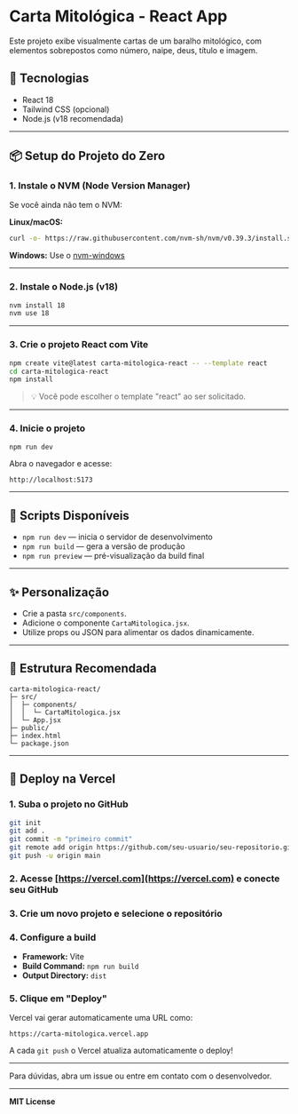 # Carta Mitológica - React App

Este projeto exibe visualmente cartas de um baralho mitológico, com elementos sobrepostos como número, naipe, deus, título e imagem.

## 🚀 Tecnologias

* React 18
* Tailwind CSS (opcional)
* Node.js (v18 recomendada)

---

## 📦 Setup do Projeto do Zero

### 1. Instale o NVM (Node Version Manager)

Se você ainda não tem o NVM:

**Linux/macOS:**

```bash
curl -o- https://raw.githubusercontent.com/nvm-sh/nvm/v0.39.3/install.sh | bash
```

**Windows:** Use o [nvm-windows](https://github.com/coreybutler/nvm-windows/releases)

---

### 2. Instale o Node.js (v18)

```bash
nvm install 18
nvm use 18
```

---

### 3. Crie o projeto React com Vite

```bash
npm create vite@latest carta-mitologica-react -- --template react
cd carta-mitologica-react
npm install
```

> 💡 Você pode escolher o template "react" ao ser solicitado.

---

### 4. Inicie o projeto

```bash
npm run dev
```

Abra o navegador e acesse:

```
http://localhost:5173
```

---

## 🧾 Scripts Disponíveis

* `npm run dev` — inicia o servidor de desenvolvimento
* `npm run build` — gera a versão de produção
* `npm run preview` — pré-visualização da build final

---

## ✨ Personalização

* Crie a pasta `src/components`.
* Adicione o componente `CartaMitologica.jsx`.
* Utilize props ou JSON para alimentar os dados dinamicamente.

---

## 📁 Estrutura Recomendada

```
carta-mitologica-react/
├─ src/
│  ├─ components/
│  │  └─ CartaMitologica.jsx
│  └─ App.jsx
├─ public/
├─ index.html
└─ package.json
```

---

## 🚀 Deploy na Vercel

### 1. Suba o projeto no GitHub

```bash
git init
git add .
git commit -m "primeiro commit"
git remote add origin https://github.com/seu-usuario/seu-repositorio.git
git push -u origin main
```

### 2. Acesse [https://vercel.com](https://vercel.com) e conecte seu GitHub

### 3. Crie um novo projeto e selecione o repositório

### 4. Configure a build

* **Framework:** Vite
* **Build Command:** `npm run build`
* **Output Directory:** `dist`

### 5. Clique em "Deploy"

Vercel vai gerar automaticamente uma URL como:

```
https://carta-mitologica.vercel.app
```

A cada `git push` o Vercel atualiza automaticamente o deploy!

---

Para dúvidas, abra um issue ou entre em contato com o desenvolvedor.

---

**MIT License**
